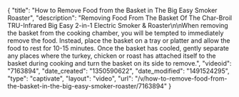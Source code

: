 {
    "title": "How to Remove Food from the Basket in The Big Easy Smoker Roaster",
    "description": "Removing Food From The Basket Of The Char-Broil TRU-Infrared Big Easy 2-in-1 Electric Smoker & Roaster\n\nWhen removing the basket from the cooking chamber, you will be tempted to immediately remove the food. Instead, place the basket on a tray or platter and allow the food to rest for 10-15 minutes. Once the basket has cooled, gently separate any places where the turkey, chicken or roast has attached itself to the basket during cooking and turn the basket on its side to remove.",
    "videoid": "7163894",
    "date_created": "1350590622",
    "date_modified": "1491524295",
    "type": "captivate",
    "layout": "video",
    "url": "\/v\/how-to-remove-food-from-the-basket-in-the-big-easy-smoker-roaster\/7163894"
}